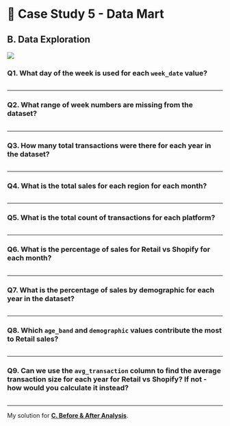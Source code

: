 # :shopping_cart: Case Study 5 - Data Mart

## B. Data Exploration

<picture>
  <img src="https://img.shields.io/badge/Microsoft%20SQL%20Server-CC2927?style=for-the-badge&logo=microsoft%20sql%20server&logoColor=white">
</picture>

### Q1. What day of the week is used for each `week_date` value?
```tsql

```

---
### Q2. What range of week numbers are missing from the dataset?
```tsql

```

---
### Q3. How many total transactions were there for each year in the dataset?
```tsql

```

---
### Q4. What is the total sales for each region for each month?
```tsql

```

---
### Q5. What is the total count of transactions for each platform?
```tsql

```

---
### Q6. What is the percentage of sales for Retail vs Shopify for each month?
```tsql

```

---
### Q7. What is the percentage of sales by demographic for each year in the dataset?
```tsql

```

---
### Q8. Which `age_band` and `demographic` values contribute the most to Retail sales?
```tsql

```

---
### Q9. Can we use the `avg_transaction` column to find the average transaction size for each year for Retail vs Shopify? If not - how would you calculate it instead?
```tsql

```

---
My solution for **[C. Before & After Analysis](C.%20Before%20&%20After%20Analysis.md)**.
